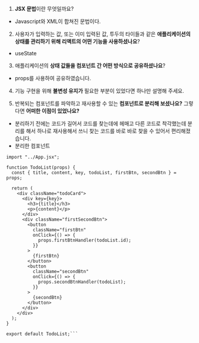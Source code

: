 1. **JSX 문법**이란 무엇일까요?

- Javascript와 XML이 합쳐진 문법이다.

2. 사용자가 입력하는 값, 또는 이미 입력된 값, 투두의 타이들과 같은 **애플리케이션의 상태를 관리하기 위해 리액트의 어떤 기능을 사용하셨나요**?

- useState

3. 애플리케이션의 **상태 값들을 컴포넌트 간 어떤 방식으로 공유하셨나요**?

- props를 사용하여 공유하였습니다.

4. 기능 구현을 위해 **불변성 유지가** 필요한 부분이 있었다면 하나만 설명해 주세요.

5. 반복되는 컴포넌트를 파악하고 재사용할 수 있는 **컴포넌트로 분리해 보셨나요?** 그렇다면 **어떠한 이점이 있었나요?**

- 분리하기 전에는 코드가 길어서 코드를 찾는데에 헤매고 다른 코드로 착각했는데 분리를 해서 하나로 재사용해서 쓰니 찾는 코드를 바로 바로 찾을 수 있어서 편리해졌습니다.
- 분리한 컴포넌트
```import React from "react";
import "../App.jsx";

function TodoList(props) {
  const { title, content, key, todoList, firstBtn, secondBtn } = props;

  return (
    <div className="todoCard">
      <div key={key}>
        <h3>{title}</h3>
        <p>{content}</p>
      </div>
      <div className="firstSecondBtn">
        <button
          className="firstBtn"
          onClick={() => {
            props.firstBtnHandler(todoList.id);
          }}
        >
          {firstBtn}
        </button>
        <button
          className="secondBtn"
          onClick={() => {
            props.secondBtnHandler(todoList);
          }}
        >
          {secondBtn}
        </button>
      </div>
    </div>
  );
}

export default TodoList;```
